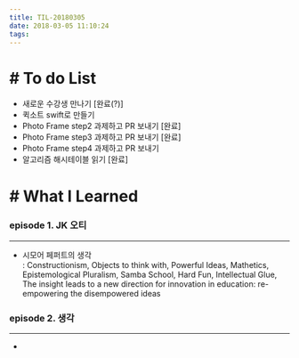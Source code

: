 ```yaml
---
title: TIL-20180305
date: 2018-03-05 11:10:24
tags: 
---
```


# # To do List

- 새로운 수강생 만나기 [완료(?)]
- 퀵소트 swift로 만들기
- Photo Frame step2 과제하고 PR 보내기 [완료]
- Photo Frame step3 과제하고 PR 보내기 [완료]
- Photo Frame step4 과제하고 PR 보내기
- 알고리즘 해시테이블 읽기 [완료]



# # What I Learned

### episode 1. JK 오티

---

- 시모어 페퍼트의 생각<br  />
: Constructionism, Objects to think with, Powerful Ideas, Mathetics, Epistemological Pluralism, Samba School, Hard Fun, Intellectual Glue, The insight Ieads to a new direction for innovation in education: re-empowering the disempowered ideas<br  />


### episode 2. 생각

---

- 
